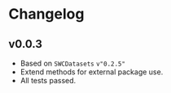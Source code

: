 # Changelog

## v0.0.3
- Based on `SWCDatasets` `v"0.2.5"`
- Extend methods for external package use.
- All tests passed.